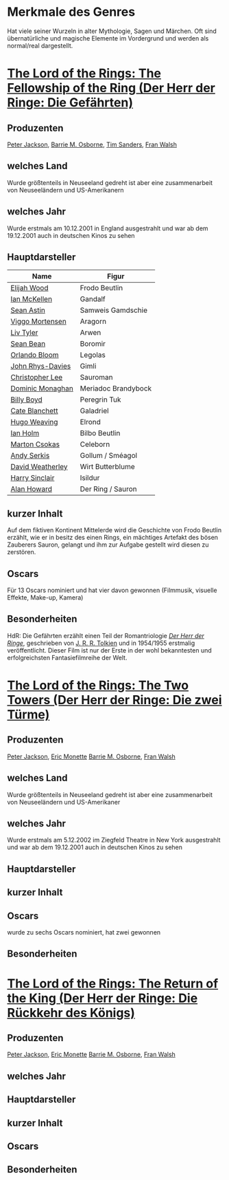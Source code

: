 # Merkmale des Genres
Hat viele seiner Wurzeln in alter Mythologie, Sagen und Märchen. Oft sind übernatürliche und magische Elemente im Vordergrund und werden als normal/real dargestellt.
# [The Lord of the Rings: The Fellowship of the Ring (Der Herr der Ringe: Die Gefährten)](https://www.imdb.com/title/tt0120737/)
## Produzenten
[Peter Jackson](https://de.wikipedia.org/wiki/Peter_Jackson), [Barrie M. Osborne](https://de.wikipedia.org/wiki/Barrie_M._Osborne), [Tim Sanders](https://en.wikipedia.org/wiki/Tim_Sanders_(filmmaker)), [Fran Walsh](https://de.wikipedia.org/wiki/Fran_Walsh)
## welches Land
Wurde größtenteils in Neuseeland gedreht ist aber eine zusammenarbeit von Neuseeländern und US-Amerikanern
## welches Jahr
Wurde erstmals am 10.12.2001 in England ausgestrahlt und war ab dem 19.12.2001 auch in deutschen Kinos zu sehen
## Hauptdarsteller
| Name                                                               | Figur               |
| ------------------------------------------------------------------ | ------------------- |
| [Elijah Wood](https://de.wikipedia.org/wiki/Elijah_Wood)           | Frodo Beutlin       |
| [Ian McKellen](https://de.wikipedia.org/wiki/Ian_McKellen)         | Gandalf             |
| [Sean Astin](https://de.wikipedia.org/wiki/Sean_Astin)             | Samweis Gamdschie   |
| [Viggo Mortensen](https://de.wikipedia.org/wiki/Viggo_Mortensen)   | Aragorn             |
| [Liv Tyler](https://de.wikipedia.org/wiki/Liv_Tyler)               | Arwen               |
| [Sean Bean](https://de.wikipedia.org/wiki/Sean_Bean)               | Boromir             |
| [Orlando Bloom](https://de.wikipedia.org/wiki/Orlando_Bloom)       | Legolas             |
| [John Rhys-Davies](https://de.wikipedia.org/wiki/John_Rhys-Davies) | Gimli               |
| [Christopher Lee](https://de.wikipedia.org/wiki/Christopher_Lee)   | Sauroman            |
| [Dominic Monaghan](https://de.wikipedia.org/wiki/Dominic_Monaghan) | Meriadoc Brandybock |
| [Billy Boyd](https://de.wikipedia.org/wiki/Billy_Boyd)             | Peregrin Tuk        |
| [Cate Blanchett](https://de.wikipedia.org/wiki/Cate_Blanchett)     | Galadriel           |
| [Hugo Weaving](https://de.wikipedia.org/wiki/Hugo_Weaving)         | Elrond              |
| [Ian Holm](https://de.wikipedia.org/wiki/Ian_Holm)                 | Bilbo Beutlin       |
| [Marton Csokas](https://de.wikipedia.org/wiki/Marton_Csokas)       | Celeborn            |
| [Andy Serkis](https://de.wikipedia.org/wiki/Andy_Serkis)           | Gollum / Sméagol    |
| [David Weatherley](https://de.wikipedia.org/wiki/David_Weatherley) | Wirt Butterblume    |
| [Harry Sinclair](https://de.wikipedia.org/wiki/Harry_Sinclair)     | Isildur             |
| [Alan Howard](https://de.wikipedia.org/wiki/Alan_Howard)           | Der Ring / Sauron   |
## kurzer Inhalt
Auf dem fiktiven Kontinent Mittelerde wird die Geschichte von Frodo Beutlin erzählt, wie er in besitz des einen Rings, ein mächtiges Artefakt des bösen Zauberers Sauron, gelangt und ihm zur Aufgabe gestellt wird diesen zu zerstören.
## Oscars
Für 13 Oscars nominiert und hat vier davon gewonnen (Filmmusik, visuelle Effekte, Make-up, Kamera)
## Besonderheiten
HdR: Die Gefährten erzählt einen Teil der Romantriologie *[Der Herr der Ringe](https://de.wikipedia.org/wiki/Der_Herr_der_Ringe)*, geschrieben von [J. R. R. Tolkien](https://de.wikipedia.org/wiki/J._R._R._Tolkien) und in 1954/1955 erstmalig veröffentlicht.
Dieser Film ist nur der Erste in der wohl bekanntesten und erfolgreichsten Fantasiefilmreihe der Welt.

# [The Lord of the Rings: The Two Towers (Der Herr der Ringe: Die zwei Türme)](https://www.imdb.com/title/tt0167261/)
## Produzenten
[Peter Jackson](https://de.wikipedia.org/wiki/Peter_Jackson), [Eric Monette](https://pro.imdb.com/name/nm8662749/) [Barrie M. Osborne](https://de.wikipedia.org/wiki/Barrie_M._Osborne), [Fran Walsh](https://de.wikipedia.org/wiki/Fran_Walsh)
## welches Land
Wurde größtenteils in Neuseeland gedreht ist aber eine zusammenarbeit von Neuseeländern und US-Amerikaner
## welches Jahr
Wurde erstmals am 5.12.2002 im Ziegfeld Theatre in New York ausgestrahlt und war ab dem 19.12.2001 auch in deutschen Kinos zu sehen
## Hauptdarsteller

## kurzer Inhalt

## Oscars
wurde zu sechs Oscars nominiert, hat zwei gewonnen
## Besonderheiten

# [The Lord of the Rings: The Return of the King (Der Herr der Ringe: Die Rückkehr des Königs)](https://www.imdb.com/title/tt0167260/)
## Produzenten
[Peter Jackson](https://de.wikipedia.org/wiki/Peter_Jackson), [Eric Monette](https://pro.imdb.com/name/nm8662749/) [Barrie M. Osborne](https://de.wikipedia.org/wiki/Barrie_M._Osborne), [Fran Walsh](https://de.wikipedia.org/wiki/Fran_Walsh)
## welches Jahr

## Hauptdarsteller

## kurzer Inhalt

## Oscars

## Besonderheiten

